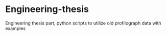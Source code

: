 # Engineering-thesis
Engineering thesis part, python scripts to utilize old profilograph data with examples
